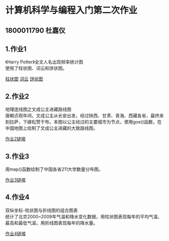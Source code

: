 # 计算机科学与编程入门第二次作业
## 1800011790 杜嘉仪
## 1.作业1
《Harry Potter》全文人名出现频率统计图  
使用了柱状图、词云和饼状图。

[柱状图](https://Martlet-DLC.github.io/bar_HPname.html)
[词云](https://Martlet-DLC.github.io/HP_wordcloud.html)
[饼状图](https://Martlet-DLC.github.io/nameinHP.html)
## 2.作业2
地理连线图之文成公主进藏路线图  
唐朝贞观年间，文成公主从长安出发，经过陕西、甘肃、青海、西藏各省，最终来到拉萨，下嫁松赞干布。本图以公主经过的主要城市为节点，使用goe()函数，在中国地图上绘制了文成公主进藏的大致路线图。

[作业2链接](https://Martlet-DLC.github.io/geo_linesP.html)
## 3.作业3
用map()函数绘制了中国各省211大学数量分布图。

[作业3链接](https://Martlet-DLC.github.io/211university_map.html)
## 4.作业4
双纵坐标-柱状图与折线图的组合图表  
统计了北京2000~2009年气温和降水变化数据，用柱状图表现每年的平均气温、最高和最低气温，用折线图表现每年的降水量。

[作业4链接](https://Martlet-DLC.github.io/beijingweather.html)
